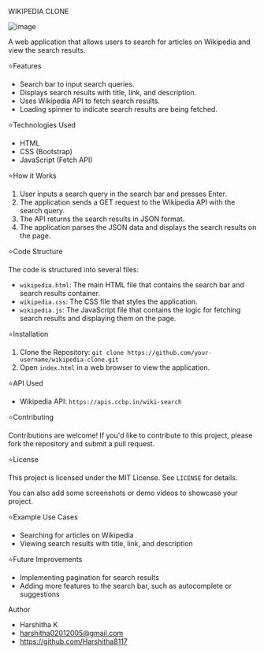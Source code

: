 WIKIPEDIA CLONE

![image](https://github.com/user-attachments/assets/e94ea60d-cae9-4a3e-9390-585af6773f40)

A web application that allows users to search for articles on Wikipedia and view the search results.

⭐Features

- Search bar to input search queries.
- Displays search results with title, link, and description.
- Uses Wikipedia API to fetch search results.
- Loading spinner to indicate search results are being fetched.

⭐Technologies Used

- HTML
- CSS (Bootstrap)
- JavaScript (Fetch API)

⭐How it Works

1. User inputs a search query in the search bar and presses Enter.
2. The application sends a GET request to the Wikipedia API with the search query.
3. The API returns the search results in JSON format.
4. The application parses the JSON data and displays the search results on the page.

⭐Code Structure

The code is structured into several files:

- `wikipedia.html`: The main HTML file that contains the search bar and search results container.
- `wikipedia.css`: The CSS file that styles the application.
- `wikipedia.js`: The JavaScript file that contains the logic for fetching search results and displaying them on the page.

⭐Installation

1. Clone the Repository: `git clone https://github.com/your-username/wikipedia-clone.git`
2. Open `index.html` in a web browser to view the application.

⭐API Used

- Wikipedia API: `https://apis.ccbp.in/wiki-search`

⭐Contributing

Contributions are welcome! If you'd like to contribute to this project, please fork the repository and submit a pull request.

⭐License

This project is licensed under the MIT License. See `LICENSE` for details.

You can also add some screenshots or demo videos to showcase your project.

⭐Example Use Cases

- Searching for articles on Wikipedia
- Viewing search results with title, link, and description

⭐Future Improvements

- Implementing pagination for search results
- Adding more features to the search bar, such as autocomplete or suggestions

Author

- Harshitha K
- harshitha02012005@gmail.com
- https://github.com/Harshitha8117
  
